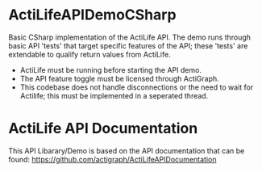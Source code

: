 ActiLifeAPIDemoCSharp
=====================

Basic CSharp implementation of the ActiLife API. The demo runs through basic API 'tests' that target specific features of the API; these 'tests' are extendable to qualify return values from ActiLife.

* ActiLife must be running before starting the API demo.
* The API feature toggle must be licensed through ActiGraph.
* This codebase does not handle disconnections or the need to wait for Actilife; this must be implemented in a seperated thread.



ActiLife API Documentation
==========================

This API Libarary/Demo is based on the API documentation that can be found:
https://github.com/actigraph/ActiLifeAPIDocumentation
